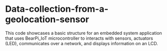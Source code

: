 # Data-collection-from-a-geolocation-sensor
This code showcases a basic structure for an embedded system application that uses BearPi_IoT microcontroller to interacts with sensors, actuators (LED), communicates over a network, and displays information on an LCD.
